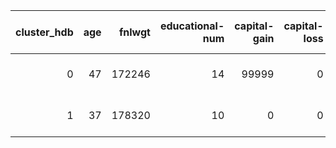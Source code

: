 |   cluster_hdb |   age |   fnlwgt |   educational-num |   capital-gain |   capital-loss |   hours-per-week | workclass   | education   | marital-status     | occupation     | relationship   | race   | gender   | native-country   |
|--------------:|------:|---------:|------------------:|---------------:|---------------:|-----------------:|:------------|:------------|:-------------------|:---------------|:---------------|:-------|:---------|:-----------------|
|             0 |    47 |   172246 |                14 |          99999 |              0 |               50 | Private     | Prof-school | Married-civ-spouse | Prof-specialty | Husband        | White  | Male     | United-States    |
|             1 |    37 |   178320 |                10 |              0 |              0 |               40 | Private     | HS-grad     | Married-civ-spouse | Craft-repair   | Husband        | White  | Male     | United-States    |